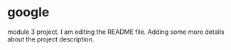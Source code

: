 # google
module 3 project.
I am editing the README file. Adding some more details about the project description.
